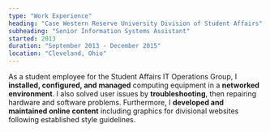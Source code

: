 ```yaml
---
type: "Work Experience"
heading: "Case Western Reserve University Division of Student Affairs"
subheading: "Senior Information Systems Assistant"
started: 2013
duration: "September 2013 - December 2015"
location: "Cleveland, Ohio"
---
```


As a student employee for the Student Affairs IT Operations Group, I **installed, configured, and managed** computing equipment in a **networked environment**. I also solved user issues by **troubleshooting**, then repairing hardware and software problems. Furthermore, I **developed and maintained online content** including graphics for divisional websites following established style guidelines.
